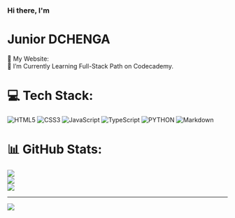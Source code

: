 ### Hi there, I'm
# Junior DCHENGA
🔭 My Website: <br>🌱 I’m Currently Learning Full-Stack Path on Codecademy.

# 💻 Tech Stack:
![HTML5](https://img.shields.io/badge/html5-%23E34F26.svg?style=for-the-badge&logo=html5&logoColor=white)
![CSS3](https://img.shields.io/badge/css3-%231572B6.svg?style=for-the-badge&logo=css3&logoColor=white)
![JavaScript](https://img.shields.io/badge/javascript-%23323330.svg?style=for-the-badge&logo=javascript&logoColor=%23F7DF1E)
![TypeScript](https://img.shields.io/badge/typescript-%23007ACC.svg?style=for-the-badge&logo=typescript&logoColor=white)
![PYTHON](https://img.shields.io/badge/-PYTHON-E10098?style=for-the-badge&logo=graphql&logoColor=white)
![Markdown](https://img.shields.io/badge/markdown-%23000000.svg?style=for-the-badge&logo=markdown&logoColor=white)

# 📊 GitHub Stats:
![](https://github-readme-stats.vercel.app/api?username=jrdchenga&theme=dark&hide_border=false&include_all_commits=false&count_private=false)<br/>
![](https://github-readme-streak-stats.herokuapp.com/?user=jrdchenga&theme=dark&hide_border=false)<br/>
![](https://github-readme-stats.vercel.app/api/top-langs/?username=jrdchenga&theme=dark&hide_border=false&include_all_commits=false&count_private=false&layout=compact)

---
[![](https://visitcount.itsvg.in/api?id=Korabi123&icon=0&color=4)](https://visitcount.itsvg.in)

<!-- Proudly created with GPRM ( https://gprm.itsvg.in ) -->
